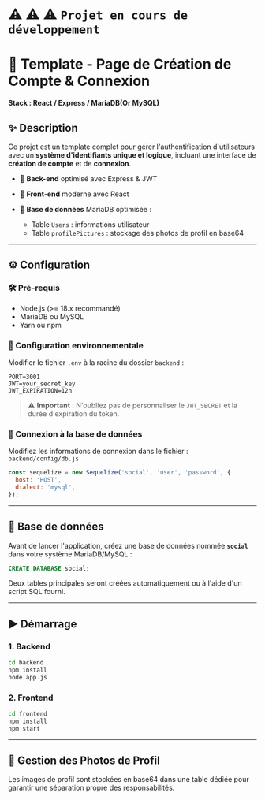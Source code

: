 # ⚠️ ⚠️ ⚠️ `Projet en cours de développement`

# 🔐 Template - Page de Création de Compte & Connexion

**Stack : React / Express / MariaDB(Or MySQL)**

## ✨ Description

Ce projet est un template complet pour gérer l'authentification d'utilisateurs avec un **système d'identifiants unique et logique**, incluant une interface de **création de compte** et de **connexion**.

* 🔧 **Back-end** optimisé avec Express & JWT
* 🎨 **Front-end** moderne avec React
* 📀 **Base de données** MariaDB optimisée :

  * Table `Users` : informations utilisateur
  * Table `profilePictures` : stockage des photos de profil en base64

---

## ⚙️ Configuration

### 🛠️ Pré-requis

* Node.js (>= 18.x recommandé)
* MariaDB ou MySQL
* Yarn ou npm

### 📂 Configuration environnementale

Modifier le fichier `.env` à la racine du dossier `backend` :

```env
PORT=3001
JWT=your_secret_key
JWT_EXPIRATION=12h
```

> ⚠️ **Important** : N'oubliez pas de personnaliser le `JWT_SECRET` et la durée d'expiration du token.

### 🔧 Connexion à la base de données

Modifiez les informations de connexion dans le fichier :
`backend/config/db.js`

```js
const sequelize = new Sequelize('social', 'user', 'password', {
  host: 'HOST', 
  dialect: 'mysql',
});
```

---

## 🧱 Base de données

Avant de lancer l'application, créez une base de données nommée **`social`** dans votre système MariaDB/MySQL :

```sql
CREATE DATABASE social;
```

Deux tables principales seront créées automatiquement ou à l'aide d'un script SQL fourni.

---

## ▶️ Démarrage

### 1. Backend

```bash
cd backend
npm install
node app.js
```

### 2. Frontend

```bash
cd frontend
npm install
npm start
```

---

## 📸 Gestion des Photos de Profil

Les images de profil sont stockées en base64 dans une table dédiée pour garantir une séparation propre des responsabilités.
